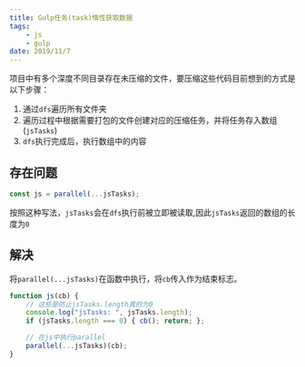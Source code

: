 ```yaml
---
title: Gulp任务(task)惰性获取数据
tags:
    - js
    - gulp
date: 2019/11/7
---
```


项目中有多个深度不同目录存在未压缩的文件，要压缩这些代码目前想到的方式是以下步骤：

1. 通过`dfs`遍历所有文件夹
2. 遍历过程中根据需要打包的文件创建对应的压缩任务，并将任务存入数组(`jsTasks`)
3. `dfs`执行完成后，执行数组中的内容

## 存在问题

```js
const js = parallel(...jsTasks);
```

按照这种写法，`jsTasks`会在`dfs`执行前被立即被读取,因此`jsTasks`返回的数组的长度为`0`

## 解决

将`parallel(...jsTasks)`在函数中执行，将`cb`传入作为结束标志。

```js
function js(cb) {
    // 这些是防止jsTasks.length真的为0
    console.log("jsTasks: ", jsTasks.length);
    if (jsTasks.length === 0) { cb(); return; };

    // 在js中执行parallel
    parallel(...jsTasks)(cb);
}
```
